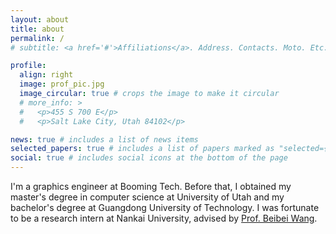 ```yaml
---
layout: about
title: about
permalink: /
# subtitle: <a href='#'>Affiliations</a>. Address. Contacts. Moto. Etc.

profile:
  align: right
  image: prof_pic.jpg
  image_circular: true # crops the image to make it circular
  # more_info: >
  #   <p>455 S 700 E</p>
  #   <p>Salt Lake City, Utah 84102</p>

news: true # includes a list of news items
selected_papers: true # includes a list of papers marked as "selected={true}"
social: true # includes social icons at the bottom of the page
---
```


I'm a graphics engineer at Booming Tech. Before that, I obtained my master's degree in computer science at University of Utah and my bachelor's degree at Guangdong University of Technology. I was fortunate to be a research intern at Nankai University, advised by [Prof. Beibei Wang](https://wangningbei.github.io/).